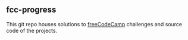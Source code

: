 ## fcc-progress
This git repo houses solutions to [freeCodeCamp](https://www.freecodecamp.org/) challenges and source code of the projects.